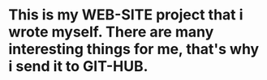 # This is my WEB-SITE project that i wrote myself. There are many interesting things for me, that's why i send it to GIT-HUB.
